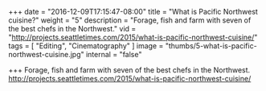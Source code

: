 +++
date = "2016-12-09T17:15:47-08:00"
title = "What is Pacific Northwest cuisine?"
weight = "5"
description = "Forage, fish and farm with seven of the best chefs in the Northwest."
vid = "http://projects.seattletimes.com/2015/what-is-pacific-northwest-cuisine/"
tags = [ "Editing", "Cinematography" ]
image = "thumbs/5-what-is-pacific-northwest-cuisine.jpg"
internal = "false"

+++
Forage, fish and farm with seven of the best chefs in the Northwest.
 http://projects.seattletimes.com/2015/what-is-pacific-northwest-cuisine/

